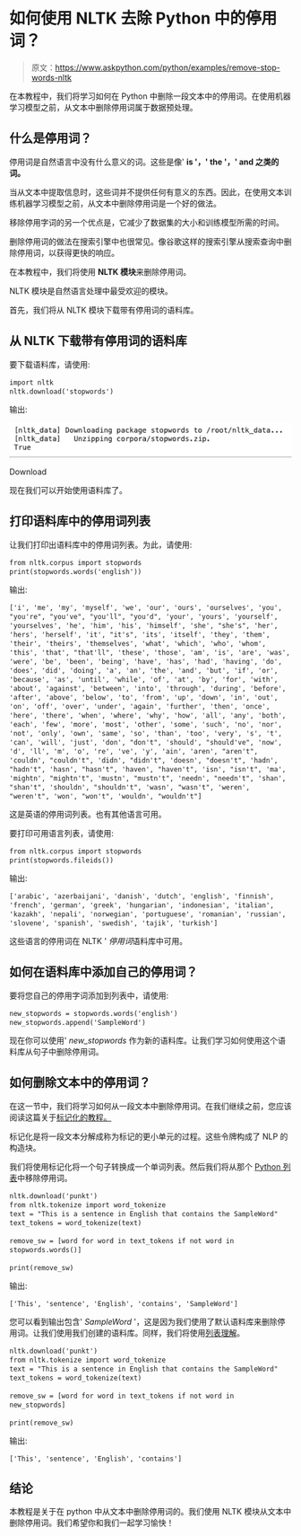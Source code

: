 # 如何使用 NLTK 去除 Python 中的停用词？

> 原文：<https://www.askpython.com/python/examples/remove-stop-words-nltk>

在本教程中，我们将学习如何在 Python 中删除一段文本中的停用词。在使用机器学习模型之前，从文本中删除停用词属于数据预处理。

## 什么是停用词？

停用词是自然语言中没有什么意义的词。这些是像' **is '，' the '，' and 之类的词。**

当从文本中提取信息时，这些词并不提供任何有意义的东西。因此，在使用文本训练机器学习模型之前，从文本中删除停用词是一个好的做法。

移除停用字词的另一个优点是，它减少了数据集的大小和训练模型所需的时间。

删除停用词的做法在搜索引擎中也很常见。像谷歌这样的搜索引擎从搜索查询中删除停用词，以获得更快的响应。

在本教程中，我们将使用 **NLTK 模块**来删除停用词。

NLTK 模块是自然语言处理中最受欢迎的模块。

首先，我们将从 NLTK 模块下载带有停用词的语料库。

## 从 NLTK 下载带有停用词的语料库

要下载语料库，请使用:

```
import nltk
nltk.download('stopwords')

```

输出:

![Download](img/e83a3c984553bed04df879e51167e8e1.png)

Download

现在我们可以开始使用语料库了。

## 打印语料库中的停用词列表

让我们打印出语料库中的停用词列表。为此，请使用:

```
from nltk.corpus import stopwords
print(stopwords.words('english'))

```

输出:

```
['i', 'me', 'my', 'myself', 'we', 'our', 'ours', 'ourselves', 'you', "you're", "you've", "you'll", "you'd", 'your', 'yours', 'yourself', 'yourselves', 'he', 'him', 'his', 'himself', 'she', "she's", 'her', 'hers', 'herself', 'it', "it's", 'its', 'itself', 'they', 'them', 'their', 'theirs', 'themselves', 'what', 'which', 'who', 'whom', 'this', 'that', "that'll", 'these', 'those', 'am', 'is', 'are', 'was', 'were', 'be', 'been', 'being', 'have', 'has', 'had', 'having', 'do', 'does', 'did', 'doing', 'a', 'an', 'the', 'and', 'but', 'if', 'or', 'because', 'as', 'until', 'while', 'of', 'at', 'by', 'for', 'with', 'about', 'against', 'between', 'into', 'through', 'during', 'before', 'after', 'above', 'below', 'to', 'from', 'up', 'down', 'in', 'out', 'on', 'off', 'over', 'under', 'again', 'further', 'then', 'once', 'here', 'there', 'when', 'where', 'why', 'how', 'all', 'any', 'both', 'each', 'few', 'more', 'most', 'other', 'some', 'such', 'no', 'nor', 'not', 'only', 'own', 'same', 'so', 'than', 'too', 'very', 's', 't', 'can', 'will', 'just', 'don', "don't", 'should', "should've", 'now', 'd', 'll', 'm', 'o', 're', 've', 'y', 'ain', 'aren', "aren't", 'couldn', "couldn't", 'didn', "didn't", 'doesn', "doesn't", 'hadn', "hadn't", 'hasn', "hasn't", 'haven', "haven't", 'isn', "isn't", 'ma', 'mightn', "mightn't", 'mustn', "mustn't", 'needn', "needn't", 'shan', "shan't", 'shouldn', "shouldn't", 'wasn', "wasn't", 'weren', "weren't", 'won', "won't", 'wouldn', "wouldn't"]

```

这是英语的停用词列表。也有其他语言可用。

要打印可用语言列表，请使用:

```
from nltk.corpus import stopwords
print(stopwords.fileids())

```

输出:

```
['arabic', 'azerbaijani', 'danish', 'dutch', 'english', 'finnish', 'french', 'german', 'greek', 'hungarian', 'indonesian', 'italian', 'kazakh', 'nepali', 'norwegian', 'portuguese', 'romanian', 'russian', 'slovene', 'spanish', 'swedish', 'tajik', 'turkish']

```

这些语言的停用词在 NLTK ' *停用词*语料库中可用。

## 如何在语料库中添加自己的停用词？

要将您自己的停用字词添加到列表中，请使用:

```
new_stopwords = stopwords.words('english')
new_stopwords.append('SampleWord')

```

现在你可以使用' *new_stopwords* 作为新的语料库。让我们学习如何使用这个语料库从句子中删除停用词。

## 如何删除文本中的停用词？

在这一节中，我们将学习如何从一段文本中删除停用词。在我们继续之前，您应该阅读这篇关于[标记化的教程。](https://www.askpython.com/python-modules/tokenization-in-python-using-nltk)

标记化是将一段文本分解成称为标记的更小单元的过程。这些令牌构成了 NLP 的构造块。

我们将使用标记化将一个句子转换成一个单词列表。然后我们将从那个 [Python 列表](https://www.askpython.com/python/list/python-list)中移除停用词。

```
nltk.download('punkt')
from nltk.tokenize import word_tokenize
text = "This is a sentence in English that contains the SampleWord"
text_tokens = word_tokenize(text)

remove_sw = [word for word in text_tokens if not word in stopwords.words()]

print(remove_sw)

```

输出:

```
['This', 'sentence', 'English', 'contains', 'SampleWord']

```

您可以看到输出包含' *SampleWord* '，这是因为我们使用了默认语料库来删除停用词。让我们使用我们创建的语料库。同样，我们将使用[列表理解](https://www.askpython.com/python/list/python-list-comprehension)。

```
nltk.download('punkt')
from nltk.tokenize import word_tokenize
text = "This is a sentence in English that contains the SampleWord"
text_tokens = word_tokenize(text)

remove_sw = [word for word in text_tokens if not word in new_stopwords]

print(remove_sw)

```

输出:

```
['This', 'sentence', 'English', 'contains']

```

## 结论

本教程是关于在 python 中从文本中删除停用词的。我们使用 NLTK 模块从文本中删除停用词。我们希望你和我们一起学习愉快！